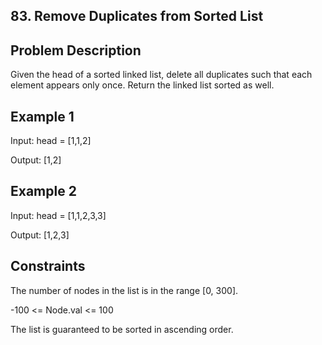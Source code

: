 ## 83. Remove Duplicates from Sorted List
## Problem Description

Given the head of a sorted linked list, delete all duplicates such that each element appears only once. Return the linked list sorted as well.

## Example 1

Input: head = [1,1,2]

Output: [1,2]

## Example 2

Input: head = [1,1,2,3,3]

Output: [1,2,3]

## Constraints

The number of nodes in the list is in the range [0, 300].

-100 <= Node.val <= 100

The list is guaranteed to be sorted in ascending order.